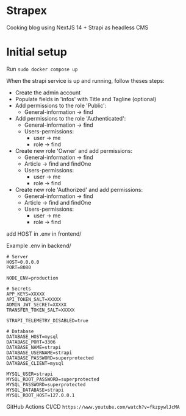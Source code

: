 # Strapex
Cooking blog using NextJS 14 + Strapi as headless CMS

# Initial setup

Run `sudo docker compose up`

When the strapi service is up and running, follow theses steps:

- Create the admin account
- Populate fields in 'infos' with Title and Tagline (optional)
- Add permissions to the role 'Public':
    - General-information -> find
- Add permissions to the role 'Authenticated':
    - General-information -> find
    - Users-permissions:
        - user -> me
        - role -> find
- Create new role 'Owner' and add permissions:
    - General-information -> find
    - Article -> find and findOne
    - Users-permissions:
        - user -> me
        - role -> find
- Create new role 'Authorized' and add permissions:
    - General-information -> find
    - Article -> find and findOne
    - Users-permissions:
        - user -> me
        - role -> find

add HOST in .env in frontend/

Example .env in backend/

```
# Server
HOST=0.0.0.0
PORT=8080

NODE_ENV=production

# Secrets
APP_KEYS=XXXXX
API_TOKEN_SALT=XXXXX
ADMIN_JWT_SECRET=XXXXX
TRANSFER_TOKEN_SALT=XXXXX

STRAPI_TELEMETRY_DISABLED=true

# Database
DATABASE_HOST=mysql
DATABASE_PORT=3306
DATABASE_NAME=strapi
DATABASE_USERNAME=strapi
DATABASE_PASSWORD=superprotected
DATABASE_CLIENT=mysql

MYSQL_USER=strapi
MYSQL_ROOT_PASSWORD=superprotected
MYSQL_PASSWORD=superprotected
MYSQL_DATABASE=strapi
MYSQL_ROOT_HOST=127.0.0.1
```

GitHub Actions CI/CD
`https://www.youtube.com/watch?v=fkzpywlJcMA`